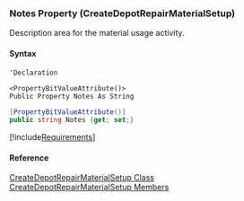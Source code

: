 ﻿### Notes Property (CreateDepotRepairMaterialSetup)

Description area for the material usage activity.

#### Syntax

```vbnet
'Declaration

<PropertyBitValueAttribute()>
Public Property Notes As String
```

```csharp
[PropertyBitValueAttribute()]
public string Notes {get; set;}
```

[!include[Requirements](../partials/requirements.md)]

#### Reference

[CreateDepotRepairMaterialSetup Class](FChoice.Toolkits.Clarify~FChoice.Toolkits.Clarify.DepotRepair.CreateDepotRepairMaterialSetup.md)  
[CreateDepotRepairMaterialSetup Members](FChoice.Toolkits.Clarify~FChoice.Toolkits.Clarify.DepotRepair.CreateDepotRepairMaterialSetup_members.md)